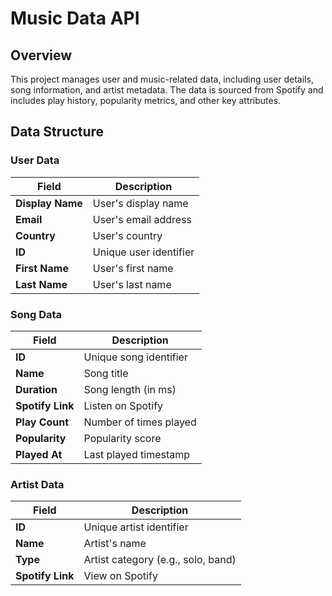 # Music Data API

## Overview

This project manages user and music-related data, including user details, song information, and artist metadata. The data is sourced from Spotify and includes play history, popularity metrics, and other key attributes.

## Data Structure

### User Data

| Field            | Description            |
|------------------|------------------------|
| **Display Name** | User's display name    |
| **Email**        | User's email address   |
| **Country**      | User's country         |
| **ID**           | Unique user identifier |
| **First Name**   | User's first name      |
| **Last Name**    | User's last name       |

### Song Data

| Field            | Description            |
|------------------|------------------------|
| **ID**           | Unique song identifier |
| **Name**         | Song title             |
| **Duration**     | Song length (in ms)    |
| **Spotify Link** | Listen on Spotify      |
| **Play Count**   | Number of times played |
| **Popularity**   | Popularity score       |
| **Played At**    | Last played timestamp  |

### Artist Data

| Field            | Description                        |
|------------------|------------------------------------|
| **ID**           | Unique artist identifier           |
| **Name**         | Artist's name                      |
| **Type**         | Artist category (e.g., solo, band) |
| **Spotify Link** | View on Spotify                    |
